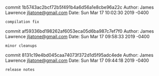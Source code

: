 commit 1b5743ac2bcf72b5f491b4a6d56a1e8cbe96a22c
Author: James Lawrence <jljatone@gmail.com>
Date:   Sun Mar 17 10:02:30 2019 -0400

    compilation fix

commit af59336bd198262af6053eca05d6ba987c7ef7f0
Author: James Lawrence <jljatone@gmail.com>
Date:   Sun Mar 17 09:58:33 2019 -0400

    minor cleanups

commit 8131c19e4bd045caa74073f372d1d5f95adc4ede
Author: James Lawrence <jljatone@gmail.com>
Date:   Sun Mar 17 09:44:18 2019 -0400

    release notes
